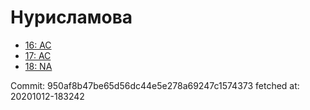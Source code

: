 # Нурисламова
- [16: AC](16.md)
- [17: AC](17.md)
- [18: NA](18.md)

Commit: 950af8b47be65d56dc44e5e278a69247c1574373
 fetched at: 20201012-183242
